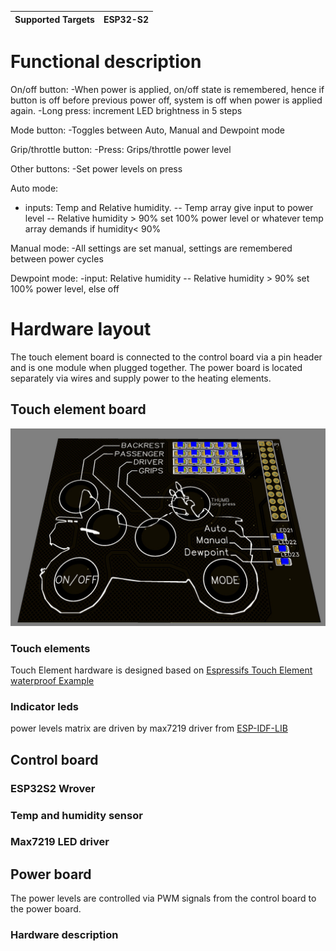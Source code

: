 | Supported Targets | ESP32-S2 |
| ----------------- | -------- |

# Functional description
On/off button:
-When power is applied, on/off state is remembered, hence if button is off before previous power off, system is off when power is applied again.
-Long press: increment LED brightness in 5 steps

Mode button:
-Toggles between Auto, Manual and Dewpoint mode

Grip/throttle button:
-Press: Grips/throttle power level

Other buttons:
-Set power levels on press

Auto mode:
- inputs: Temp and Relative humidity.
-- Temp array give input to power level
-- Relative humidity > 90% set 100% power level or whatever temp array demands if humidity< 90%

Manual mode:
-All settings are set manual, settings are remembered between power cycles

Dewpoint mode:
-input: Relative humidity
-- Relative humidity > 90% set 100% power level, else off

# Hardware layout
The touch element board is connected to the control board via a pin header and is one module when plugged together. 
The power board is located separately via wires and supply power to the heating elements. 

## Touch element board
![Touch element board](pictures/touch_button_board.jpg)
### Touch elements
Touch Element hardware is designed based on [Espressifs Touch Element waterproof Example](https://docs.espressif.com/projects/esp-idf/en/latest/esp32s2/api-reference/peripherals/touch_element.html)


### Indicator leds
power levels matrix are driven by max7219 driver from [ESP-IDF-LIB](https://esp-idf-lib.readthedocs.io/en/latest/groups/max7219.html)


## Control board
### ESP32S2 Wrover

### Temp and humidity sensor

### Max7219 LED driver

## Power board
The power levels are controlled via PWM signals from the control board to the power board.
### Hardware description 